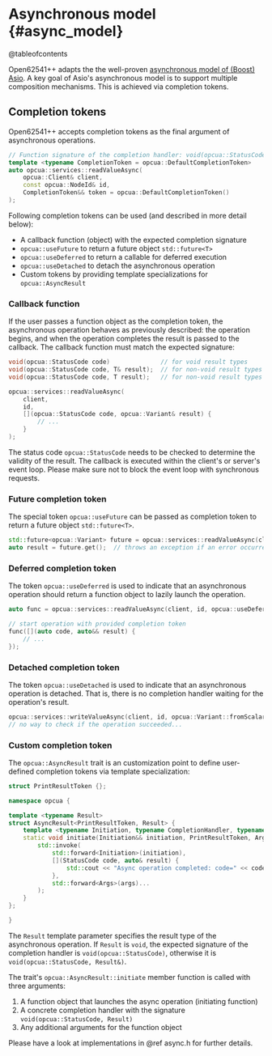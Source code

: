# Asynchronous model {#async_model}

@tableofcontents

Open62541++ adapts the the well-proven [asynchronous model of (Boost) Asio](https://think-async.com/asio/asio-1.28.0/doc/asio/overview/model.html). A key goal of Asio's asynchronous model is to support multiple composition mechanisms. This is achieved via completion tokens.

## Completion tokens

Open62541++ accepts completion tokens as the final argument of asynchronous operations.

```cpp
// Function signature of the completion handler: void(opcua::StatusCode, opcua::Variant&)
template <typename CompletionToken = opcua::DefaultCompletionToken>
auto opcua::services::readValueAsync(
    opcua::Client& client,
    const opcua::NodeId& id,
    CompletionToken&& token = opcua::DefaultCompletionToken()
);
```

Following completion tokens can be used (and described in more detail below):

- A callback function (object) with the expected completion signature
- `opcua::useFuture` to return a future object `std::future<T>`
- `opcua::useDeferred` to return a callable for deferred execution
- `opcua::useDetached` to detach the asynchronous operation
- Custom tokens by providing template specializations for `opcua::AsyncResult`

### Callback function

If the user passes a function object as the completion token, the asynchronous operation behaves as previously described: the operation begins, and when the operation completes the result is passed to the callback. The callback function must match the expected signature:

```cpp
void(opcua::StatusCode code)              // for void result types
void(opcua::StatusCode code, T& result);  // for non-void result types
void(opcua::StatusCode code, T result);   // for non-void result types (trivially-copyable)
```

```cpp
opcua::services::readValueAsync(
    client,
    id,
    [](opcua::StatusCode code, opcua::Variant& result) {
        // ...
    }
);
```

The status code `opcua::StatusCode` needs to be checked to determine the validity of the result.
The callback is executed within the client's or server's event loop. Please make sure not to block the event loop with synchronous requests.

### Future completion token

The special token `opcua::useFuture` can be passed as completion token to return a future object `std::future<T>`.

```cpp
std::future<opcua::Variant> future = opcua::services::readValueAsync(client, id, opcua::useFuture);
auto result = future.get();  // throws an exception if an error occurred
```

### Deferred completion token

The token `opcua::useDeferred` is used to indicate that an asynchronous operation should return a function object to lazily launch the operation.

```cpp
auto func = opcua::services::readValueAsync(client, id, opcua::useDeferred);

// start operation with provided completion token
func([](auto code, auto&& result) {
    // ...
});
```

### Detached completion token

The token `opcua::useDetached` is used to indicate that an asynchronous operation is detached.
That is, there is no completion handler waiting for the operation's result.

```cpp
opcua::services::writeValueAsync(client, id, opcua::Variant::fromScalar(1));
// no way to check if the operation succeeded...
```

### Custom completion token

The `opcua::AsyncResult` trait is an customization point to define user-defined completion tokens via template specialization:

```cpp
struct PrintResultToken {};

namespace opcua {

template <typename Result>
struct AsyncResult<PrintResultToken, Result> {
    template <typename Initiation, typename CompletionHandler, typename... Args>
    static void initiate(Initiation&& initiation, PrintResultToken, Args&&... args) {
        std::invoke(
            std::forward<Initiation>(initiation),
            [](StatusCode code, auto& result) {
                std::cout << "Async operation completed: code=" << code << ", result=" << result << std::endl;
            },
            std::forward<Args>(args)...
        );
    }
};

}
```

The `Result` template parameter specifies the result type of the asynchronous operation.
If `Result` is `void`, the expected signature of the completion handler is `void(opcua::StatusCode)`, otherwise it is `void(opcua::StatusCode, Result&)`.

The trait's `opcua::AsyncResult::initiate` member function is called with three arguments:
1. A function object that launches the async operation (initiating function)
2. A concrete completion handler with the signature `void(opcua::StatusCode, Result)`
3. Any additional arguments for the function object

Please have a look at implementations in @ref async.h for further details.
